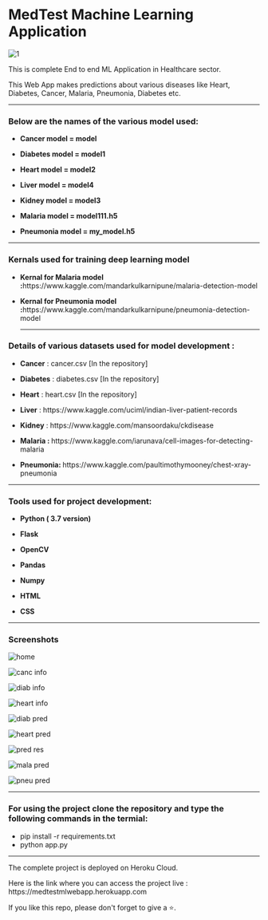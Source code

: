 # MedTest Machine Learning Application

![1](https://user-images.githubusercontent.com/61036755/94990314-c13b7800-0598-11eb-96ab-94e243e019f2.jpg)
<p> This is complete End to end ML Application in Healthcare sector.</p>
<p>This Web App makes predictions about various diseases like Heart, Diabetes, Cancer, Malaria, Pneumonia, Diabetes etc.</p>

<hr>
<h3> Below are the names of the various model used:</h3>
<ul>
<li><p><b>Cancer model = model</b></p></li>
<li><p><b>Diabetes model = model1</b></p></li>
<li><p><b>Heart model = model2</b></p></li>
<li><p><b>Liver model = model4</b></p></li>
<li><p><b>Kidney model = model3</b></p></li>

<li><p><b>Malaria model = model111.h5</b></p></li>
<li><p><b>Pneumonia model = my_model.h5</b></p></li>
</ul>
<hr>

<h3> Kernals used for training deep learning model </h3>
<ul>
<li><p><b>Kernal for Malaria model :</b>https://www.kaggle.com/mandarkulkarnipune/malaria-detection-model</p></li>

<li><p><b>Kernal for Pneumonia model :</b>https://www.kaggle.com/mandarkulkarnipune/pneumonia-detection-model</p></li>
<hr>
</ul>

<h3> Details of various datasets used for model development : </h3>
<ul>
<li><p><b>Cancer</b> : cancer.csv [In the repository]</p></li>
<li><p><b>Diabetes</b> : diabetes.csv [In the repository]</p></li>
<li><p><b>Heart</b> : heart.csv [In the repository]</p></li>
<li><p><b>Liver</b> : https://www.kaggle.com/uciml/indian-liver-patient-records </p></li>
<li><p><b>Kidney</b> : https://www.kaggle.com/mansoordaku/ckdisease </p></li>

<li><p><b>Malaria : </b> https://www.kaggle.com/iarunava/cell-images-for-detecting-malaria </p></li>
<li><p><b>Pneumonia: </b> https://www.kaggle.com/paultimothymooney/chest-xray-pneumonia </p></li>
</ul>

<hr>

<h3> Tools used for project development: </h3>
<ul>
<li><p><b>Python ( 3.7 version)</b></p></li>
<li><p><b>Flask</b></p></li>
<li><p><b>OpenCV</b></p></li>
<li><p><b>Pandas</b></p></li>
<li><p><b>Numpy</b></p></li>
<li><p><b>HTML</b></p></li>
<li><p><b>CSS</b></p></li>
</ul>

<hr>

<h3> Screenshots </h3>

![home](https://user-images.githubusercontent.com/61036755/95286634-8465ce80-0881-11eb-94b5-472381f132b9.png)

![canc info](https://user-images.githubusercontent.com/61036755/95286643-8b8cdc80-0881-11eb-85ec-75b2c8e46438.png)

![diab info](https://user-images.githubusercontent.com/61036755/95286667-97789e80-0881-11eb-87da-b4c0c3e65cf8.png)

![heart info](https://user-images.githubusercontent.com/61036755/95286671-9b0c2580-0881-11eb-89ee-fdcd2b70f6c5.png)

![diab pred](https://user-images.githubusercontent.com/61036755/95286693-a7907e00-0881-11eb-95c1-80e9d24cf0e4.png)

![heart pred](https://user-images.githubusercontent.com/61036755/95286706-ad865f00-0881-11eb-8cea-be74ea0ebc22.png)

![pred res](https://user-images.githubusercontent.com/61036755/95286727-bbd47b00-0881-11eb-9ce1-555a33d3dc72.png)

![mala pred](https://user-images.githubusercontent.com/61036755/95286732-bf680200-0881-11eb-8548-52dfb945b050.png)

![pneu pred](https://user-images.githubusercontent.com/61036755/95286741-c55de300-0881-11eb-9a38-0cfcdaec9d76.png)


<hr>
 <h3> For using the project clone the repository and type the following commands in the termial: </h3>
 <ul>
  <li> pip install -r requirements.txt</li>
  <li> python app.py</li>
  </ul>
  
  <hr>
  
  <p> The complete project is deployed on Heroku Cloud.
  
 <p> Here is the link where you can access the project live : https://medtestmlwebapp.herokuapp.com <p>
  <p> If you like this repo, please don't forget to give a ⭐.
</p>
